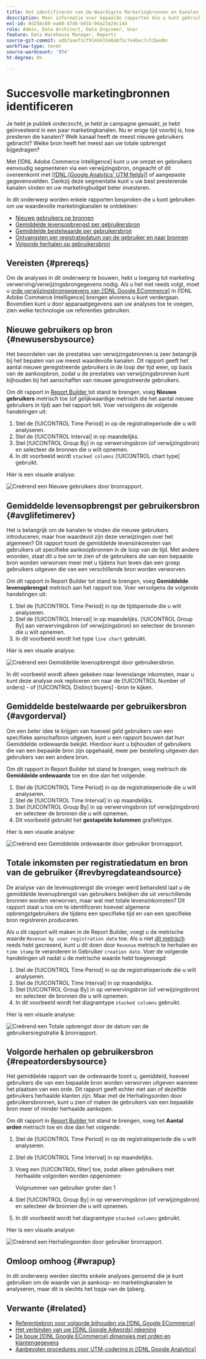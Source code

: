 ```yaml
---
title: Het identificeren van Uw Waardigste Marketingbronnen en Kanalen
description: Meer informatie over bepaalde rapporten die u kunt gebruiken om uw meest waardevolle marketingkanalen te ontdekken.
exl-id: 8d25bc80-ea60-47db-b01b-04a23a24c14d
role: Admin, Data Architect, Data Engineer, User
feature: Data Warehouse Manager, Reports
source-git-commit: adb7aaef1cf914d43348abf5c7e4bec7c51bed0c
workflow-type: tm+mt
source-wordcount: '974'
ht-degree: 0%

---
```


# Succesvolle marketingbronnen identificeren

Je hebt je publiek onderzocht, je hebt je campagne gemaakt, je hebt geïnvesteerd in een paar marketingkanalen. Nu er enige tijd voorbij is, hoe presteren die kanalen? Welk kanaal heeft de meest nieuwe gebruikers gebracht? Welke bron heeft het meest aan uw totale opbrengst bijgedragen?

Met [!DNL Adobe Commerce Intelligence] kunt u uw omzet en gebruikers eenvoudig segmenteren via een verwijzingsbron, ongeacht of dit overeenkomt met [[!DNL [Google Analytics' UTM fields]]](https://support.google.com/analytics/answer/1191184?hl=en) of aangepaste gegevensvelden. Dankzij deze segmentatie kunt u uw best presterende kanalen vinden en uw marketingbudget beter investeren.

In dit onderwerp worden enkele rapporten besproken die u kunt gebruiken om uw waardevolle marketingkanalen te ontdekken:

* [Nieuwe gebruikers op bronnen](#newusersbysource)
* [Gemiddelde levensopbrengst per gebruikersbron](#avglifetimerev)
* [Gemiddelde bestelwaarde per gebruikersbron](#avgorderval)
* [Ontvangsten per registratiedatum van de gebruiker en naar bronnen](#revbyregdateandsource)
* [Volgorde herhalen op gebruikersbron](#repeatordersbysource)

## Vereisten {#prereqs}

Om de analyses in dit onderwerp te bouwen, hebt u toegang tot marketing verwerving/verwijzingsbrongegevens nodig. Als u het niet reeds volgt, moet u [ orde verwijzingsbrongegevens van  [!DNL Google ECommerce]](../importing-data/integrations/google-ecommerce.md) in [!DNL Adobe Commerce Intelligence] brengen alvorens u kunt verdergaan. Bovendien kunt u door apparaatgegevens aan uw analyses toe te voegen, zien welke technologie uw referenties gebruiken.

## Nieuwe gebruikers op bron {#newusersbysource}

Het beoordelen van de prestaties van verwijzingsbronnen is zeer belangrijk bij het bepalen van uw meest waardevolle kanalen. Dit rapport geeft het aantal nieuwe geregistreerde gebruikers in de loop der tijd weer, op basis van de aankoopbron, zodat u de prestaties van verwijzingsbronnen kunt bijhouden bij het aanschaffen van nieuwe geregistreerde gebruikers.

Om dit rapport in [ Report Builder ](../../tutorials/using-visual-report-builder.md) tot stand te brengen, voeg **Nieuwe gebruikers** metrisch toe (of gelijkwaardige metrisch die het aantal nieuwe gebruikers in tijd) aan het rapport telt. Voer vervolgens de volgende handelingen uit:

1. Stel de [!UICONTROL Time Period] in op de registratieperiode die u wilt analyseren.
1. Stel de [!UICONTROL Interval] in op maandelijks.
1. Stel [!UICONTROL Group By] in op verwervingsbron (of verwijzingsbron) en selecteer de bronnen die u wilt opnemen.
1. In dit voorbeeld wordt `stacked columns` [!UICONTROL chart type] gebruikt.

Hier is een visuele analyse:

![ Creërend een Nieuwe gebruikers door bronrapport.](../../assets/New_Users_by_source.gif)

## Gemiddelde levensopbrengst per gebruikersbron {#avglifetimerev}

Het is belangrijk om de kanalen te vinden die nieuwe gebruikers introduceren, maar hoe waardevol zijn deze verwijzingen over het algemeen? Dit rapport toont de gemiddelde levensinkomsten van gebruikers uit specifieke aankoopbronnen in de loop van de tijd. Met andere woorden, staat dit u toe om te zien of de gebruikers die van een bepaalde bron worden verworven meer met u tijdens hun leven dan een groep gebruikers uitgeven die van een verschillende bron worden verworven.

Om dit rapport in Report Builder tot stand te brengen, voeg **Gemiddelde levenopbrengst** metrisch aan het rapport toe. Voer vervolgens de volgende handelingen uit:

1. Stel de [!UICONTROL Time Period] in op de tijdsperiode die u wilt analyseren.
1. Stel de [!UICONTROL Interval] in op maandelijks.
   [!UICONTROL Group By] aan verwervingsbron (of verwijzingsbron) en selecteer de bronnen die u wilt opnemen.
1. In dit voorbeeld wordt het type `line chart` gebruikt.

Hier is een visuele analyse:

![ Creërend een Gemiddelde levenopbrengst door gebruikersbron ](../../assets/Lifetime_revenue_by_user_source.gif).

In dit voorbeeld wordt alleen gekeken naar levenslange inkomsten, maar u kunt deze analyse ook repliceren om naar de [!UICONTROL Number of orders] - of [!UICONTROL Distinct buyers] -bron te kijken.

## Gemiddelde bestelwaarde per gebruikersbron {#avgorderval}

Om een beter idee te krijgen van hoeveel geld gebruikers van een specifieke aanschafbron uitgeven, kunt u een rapport bouwen dat hun Gemiddelde ordewaarde bekijkt. Hierdoor kunt u bijhouden of gebruikers die van een bepaalde bron zijn opgehaald, meer per bestelling uitgeven dan gebruikers van een andere bron.

Om dit rapport in Report Builder tot stand te brengen, voeg metrisch de **Gemiddelde ordewaarde** toe en doe dan het volgende:

1. Stel de [!UICONTROL Time Period] in op de registratieperiode die u wilt analyseren.
1. Stel de [!UICONTROL Time Interval] in op maandelijks.
1. Stel [!UICONTROL Group By] in op verwervingsbron (of verwijzingsbron) en selecteer de bronnen die u wilt opnemen.
1. Dit voorbeeld gebruikt het **gestapelde kolommen** grafiektype.

Hier is een visuele analyse:

![ Creërend een Gemiddelde ordewaarde door gebruiker bronrapport.](../../assets/Average_order_value_by_source.gif)

## Totale inkomsten per registratiedatum en bron van de gebruiker {#revbyregdateandsource}

De analyse van de levenopbrengst die vroeger werd behandeld laat u de gemiddelde levenopbrengst van gebruikers bekijken die uit verschillende bronnen worden verworven, maar wat met totale levensinkomsten? Dit rapport staat u toe om te identificeren hoeveel algemene opbrengstgebruikers die tijdens een specifieke tijd en van een specifieke bron registreren produceren.

Als u dit rapport wilt maken in de Report Builder, voegt u de metrische waarde `Revenue by user registration date` toe. Als u niet [ dit metrisch ](../../data-user/reports/ess-manage-data-metrics.md) reeds hebt gecreeerd, kunt u dit doen door `Revenue` metrisch te herhalen en `time stamp` te veranderen in Gebruiker `creation date`. Voer de volgende handelingen uit nadat u de metrische waarde hebt toegevoegd:

1. Stel de [!UICONTROL Time Period] in op de registratieperiode die u wilt analyseren.
1. Stel de [!UICONTROL Time Interval] in op maandelijks.
1. Stel [!UICONTROL Group By] in op verwervingsbron (of verwijzingsbron) en selecteer de bronnen die u wilt opnemen.
1. In dit voorbeeld wordt het diagramtype `stacked columns` gebruikt.

Hier is een visuele analyse:

![ Creërend een Totale opbrengst door de datum van de gebruikersregistratie &amp; bronrapport.](../../assets/Revenue_by_user_registration_date_and_source.gif)

## Volgorde herhalen op gebruikersbron {#repeatordersbysource}

Het gemiddelde rapport van de ordewaarde toont u, gemiddeld, hoeveel gebruikers die van een bepaalde bron worden verworven uitgeven wanneer het plaatsen van een orde. Dit rapport geeft echter niet aan of dezelfde gebruikers herhaalde klanten zijn. Maar met de Herhalingsorden door gebruikersbronnen, kunt u zien of maken de gebruikers van een bepaalde bron meer of minder herhaalde aankopen.

Om dit rapport in [ Report Builder ](../../tutorials/using-visual-report-builder.md) tot stand te brengen, voeg het **Aantal orden** metrisch toe en doe dan het volgende:

1. Stel de [!UICONTROL Time Period] in op de registratieperiode die u wilt analyseren.
1. Stel de [!UICONTROL Time Interval] in op maandelijks.
1. Voeg een [!UICONTROL filter] toe, zodat alleen gebruikers met herhaalde volgorden worden opgenomen:

   Volgnummer van gebruiker groter dan 1

1. Stel [!UICONTROL Group By] in op verwervingsbron (of verwijzingsbron) en selecteer de bronnen die u wilt opnemen.
1. In dit voorbeeld wordt het diagramtype `stacked columns` gebruikt.

Hier is een visuele analyse:

![ Creërend een Herhalingsorden door gebruiker bronrapport.](../../assets/Repeat_orders_by_user_source.gif)


## Omloop omhoog {#wrapup}

In dit onderwerp werden slechts enkele analyses genoemd die je kunt gebruiken om de waarde van je aankoop- en marketingkanalen te analyseren, maar dit is slechts het topje van de ijsberg.

## Verwante {#related}

* [Referentiebron voor volgorde bijhouden via  [!DNL Google ECommerce]](../importing-data/integrations/google-ecommerce.md)
* [Het verbinden van uw  [!DNL Google Adwords]  rekening](../importing-data/integrations/google-adwords.md)
* [De bouw  [!DNL Google ECommerce]  dimensies met orden en klantengegevens](../data-warehouse-mgr/bldg-google-ecomm-dim.md)
* [Aanbevolen procedures voor UTM-codering in  [!DNL Google Analytics]](../../best-practices/utm-tagging-google.md)
